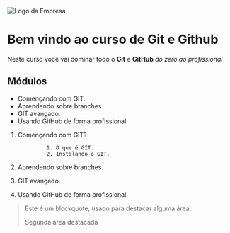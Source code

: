 ![Logo da Empresa]()
# Bem vindo ao curso de Git e Github
Neste curso você vai dominar todo o **Git** e **GitHub** _do zero ao profissional_

## Módulos
* Començando com GIT.
* Aprendendo sobre branches.
* GIT avançado.
* Usando GitHub de forma profissional.

1. Començando com GIT?

                1. O que é GIT.
                2. Instalando o GIT.
2. Aprendendo sobre branches.
3. GIT avançado.
4. Usando GitHub de forma profissional.

>Este é um blockquote, usado para destacar alguma área.
>
> Segunda área destacada